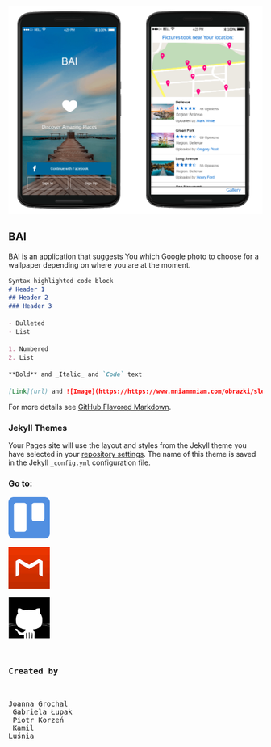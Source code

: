 ![Image](https://github.com/lusniak/bai/blob/master/docs/bai_page2.png?raw=true)

## BAI

BAI is an application that suggests You which Google photo to choose for a wallpaper depending on where you are at the moment.

```markdown
Syntax highlighted code block
# Header 1
## Header 2
### Header 3

- Bulleted
- List

1. Numbered
2. List

**Bold** and _Italic_ and `Code` text

[Link](url) and ![Image](https://https://www.mniammniam.com/obrazki/sledz_chlopsku.jpg)
```

For more details see [GitHub Flavored Markdown](https://guides.github.com/features/mastering-markdown/).

### Jekyll Themes

Your Pages site will use the layout and styles from the Jekyll theme you have selected in your [repository settings](https://github.com/programming-liftoff/hello-world/settings). The name of this theme is saved in the Jekyll `_config.yml` configuration file.
### Go to:

<a href="https://trello.com/baiprojekt1"><img src="trellosquare.png" style="width:82px; height:82px" title="Trello" alt="Trello"></a><pre>
<a href="https://trello.com/baiprojekt1"><img src="mockplussquare.png" style="width:82px; height:82px" title="Mockplus" alt="Mockplus"></a><pre>
<a href="https://trello.com/baiprojekt1"><img src="githubsquare.png" style="width:82px; height:82px" title="Github" alt="Github"></a>



### Created by

Joanna Grochal<br/>
Gabriela Łupak<br/>
Piotr Korzeń<br/>
Kamil Luśnia
